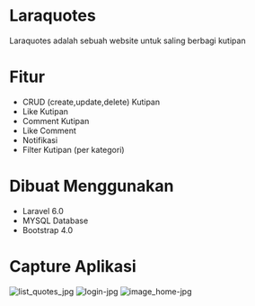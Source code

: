 # Laraquotes
Laraquotes adalah sebuah website untuk saling berbagi kutipan

# Fitur
* CRUD (create,update,delete) Kutipan
* Like Kutipan
* Comment Kutipan
* Like Comment
* Notifikasi 
* Filter Kutipan (per kategori)

# Dibuat Menggunakan
* Laravel 6.0
* MYSQL Database
* Bootstrap 4.0

# Capture Aplikasi
![list_quotes_jpg](https://user-images.githubusercontent.com/36475127/83425751-5813ee80-a458-11ea-8cc1-1491cfc1bca7.jpg)
![login-jpg](https://user-images.githubusercontent.com/36475127/83425753-59451b80-a458-11ea-8339-2eec33a67600.jpg)
![image_home-jpg](https://user-images.githubusercontent.com/36475127/83425758-5a764880-a458-11ea-99af-7a3afa49ad0b.jpg)
